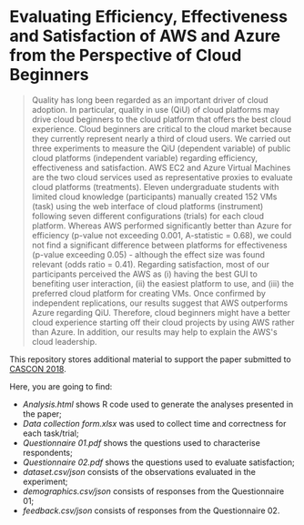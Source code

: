 # Evaluating Efficiency, Effectiveness and Satisfaction of AWS and Azure from the Perspective of Cloud Beginners

> Quality has long been regarded as an important driver of cloud adoption. In particular, quality in use (QiU) of cloud platforms may drive cloud beginners to the cloud platform that offers the best cloud experience. Cloud beginners are critical to the cloud market because they currently represent nearly a third of cloud users. We carried out three experiments to measure the QiU (dependent variable) of public cloud platforms (independent variable) regarding efficiency, effectiveness and satisfaction. AWS EC2 and Azure Virtual Machines are the two cloud services used as representative proxies to evaluate cloud platforms (treatments). Eleven undergraduate students with limited cloud knowledge (participants) manually created 152 VMs (task) using the web interface of cloud platforms (instrument) following seven different configurations (trials) for each cloud platform. Whereas AWS performed significantly better than Azure for efficiency (p-value not exceeding 0.001, A-statistic = 0.68), we could not find a significant difference between platforms for effectiveness (p-value exceeding 0.05) - although the effect size was found relevant (odds ratio = 0.41). Regarding satisfaction, most of our participants perceived the AWS as (i) having the best GUI to benefiting user interaction, (ii) the easiest platform to use, and (iii) the preferred cloud platform for creating VMs. Once confirmed by independent replications, our results suggest that AWS outperforms Azure regarding QiU. Therefore, cloud beginners might have a better cloud experience starting off their cloud projects by using AWS rather than Azure. In addition, our results may help to explain the AWS's cloud leadership.

This repository stores additional material to support the paper submitted to [CASCON 2018](https://www-01.ibm.com/ibm/cas/cascon).

Here, you are going to find:

- _Analysis.html_ shows R code used to generate the analyses presented in the paper;
- _Data collection form.xlsx_ was used to collect time and correctness for each task/trial;
- _Questionnaire 01.pdf_ shows the questions used to characterise respondents;
- _Questionnaire 02.pdf_ shows the questions used to evaluate satisfaction;
- _dataset.csv/json_ consists of the observations evaluated in the experiment;
- _demographics.csv/json_ consists of responses from the Questionnaire 01;
- _feedback.csv/json_ consists of responses from the Questionnaire 02.
